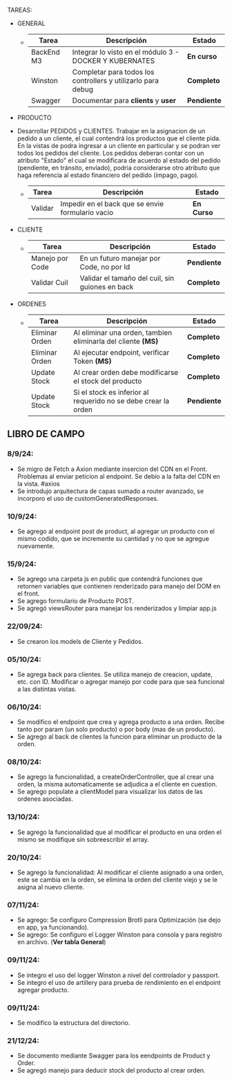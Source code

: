 TAREAS:

- GENERAL


  - | Tarea      | Descripción                                                  | Estado        |
    | ---------- | ------------------------------------------------------------ | ------------- |
    | BackEnd M3 | Integrar lo visto en el módulo 3 - DOCKER Y KUBERNATES       | **En curso**  |
    | Winston    | Completar para todos los controllers y utilizarlo para debug | **Completo**  |
    | Swagger    | Documentar para **clients** y **user**                       | **Pendiente** |


- PRODUCTO

- Desarrollar PEDIDOS y CLIENTES. Trabajar en la asignacion de un pedido a un cliente, el cual contendrá los productos que el cliente pida. En la vistas de podra ingresar a un cliente en particular y se podran ver todos los pedidos del cliente. Los pedidos deberan contar con un atributo "Estado" el cual se modificara de acuerdo al estado del pedido (pendiente, en tránsito, enviado), podria considerarse otro atributo que haga referencia al estado financiero del pedido (impago, pago).

  - | Tarea   | Descripción                                      | Estado       |
    | ------- | ------------------------------------------------ | ------------ |
    | Validar | Impedir en el back que se envie formulario vacio | **En Curso** |

- CLIENTE

  - | Tarea           | Descripción                                     | Estado        |
    | --------------- | ----------------------------------------------- | ------------- |
    | Manejo por Code | En un futuro manejar por Code, no por Id        | **Pendiente** |
    | Validar Cuil    | Validar el tamaño del cuil, sin guiones en back | **Completo**  |

- ORDENES

  - | Tarea          | Descripción                                                    | Estado        |
    | -------------- | -------------------------------------------------------------- | ------------- |
    | Eliminar Orden | Al eliminar una orden, tambien eliminarla del cliente **(MS)** | **Completo**  |
    | Eliminar Orden | Al ejecutar endpoint, verificar Token **(MS)**                 | **Completo**  |
    | Update Stock   | Al crear orden debe modificarse el stock del producto          | **Completo**  |
    | Update Stock   | Si el stock es inferior al requerido no se debe crear la orden | **Pendiente** |

## LIBRO DE CAMPO

### **8/9/24:**

- Se migro de Fetch a Axion mediante insercion del CDN en el Front. Problemas al enviar peticion al endpoint. Se debío a la falta del CDN en la vista. #axios
- Se introdujo arquitectura de capas sumado a router avanzado, se incorporo el uso de customGeneratedResponses.

### **10/9/24:**

- Se agrego al endpoint post de product, al agregar un producto con el mismo codido, que se incremente su cantidad y no que se agregue nuevamente.

### **15/9/24:**

- Se agrego una carpeta js en public que contendrá funciones que retornen variables que contienen renderizado para manejo del DOM en el front.
- Se agrego formulario de Producto POST.
- Se agregó viewsRouter para manejar los renderizados y limpiar app.js

### **22/09/24:**

- Se crearon los models de Cliente y Pedidos.

### **05/10/24:**

- Se agrega back para clientes. Se utiliza manejo de creacion, update, etc. con ID. Modificar o agregar manejo por code para que sea funcional a las distintas vistas.

### **06/10/24:**

- Se modifico el endpoint que crea y agrega producto a una orden. Recibe tanto por param (un solo producto) o por body (mas de un producto).
- Se agrego al back de clientes la funcion para eliminar un producto de la orden.

### **08/10/24:**

- Se agrego la funcionalidad, a createOrderController, que al crear una orden, la misma automaticamente se adjudica a el cliente en cuestion.
- Se agrego populate a clientModel para visualizar los datos de las ordenes asociadas.

### **13/10/24:**

- Se agrego la funcionalidad que al modificar el producto en una orden el mismo se modifique sin sobreescribir el array.

### **20/10/24:**

- Se agrego la funcionalidad: Al modificar el cliente asignado a una orden, este se cambia en la orden, se elimina la orden del cliente viejo y se le asigna al nuevo cliente.

### **07/11/24:**

- Se agrego: Se configuro Compression Brotli para Optimización (se dejo en app, ya funcionando).
- Se agrego: Se configuro el Logger Winston para consola y para registro en archivo. (**Ver tabla General**)

### **09/11/24:**

- Se integro el uso del logger Winston a nivel del controlador y passport.
- Se integro el uso de artillery para prueba de rendimiento en el endpoint agregar producto.

### **09/11/24:**

- Se modifico la estructura del directorio.

### **21/12/24:**

- Se documento mediante Swagger para los eendpoints de Product y Order.
- Se agregó manejo para deducir stock del producto al crear orden.
